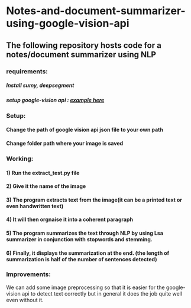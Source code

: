 # Notes-and-document-summarizer-using-google-vision-api

## The following repository hosts code for a notes/document summarizer using NLP

### requirements:
##### Install sumy, deepsegment
##### setup google-vision api : [example here](https://www.youtube.com/watch?v=wfyDiLMGqDM)

### Setup:
#### Change the path of google vision api json file to your own path
#### Change folder path where your image is saved

### Working:

#### 1) Run the extract_test.py file
#### 2) Give it the name of the image
#### 3) The program extracts text from the image(it can be a printed text or even handwritten text)
#### 4) It will then orgnaise it into a coherent paragraph
#### 5) The program summarizes the text through NLP by using Lsa summarizer in conjunction with stopwords and stemming.
#### 6) Finally, it displays the summarization at the end. (the length of summarization is half of the number of sentences detected)

### Improvements:
We can add some image preprocessing so that it is easier for the google-vision api to detect text correctly but in general it does the job quite well even without it.
